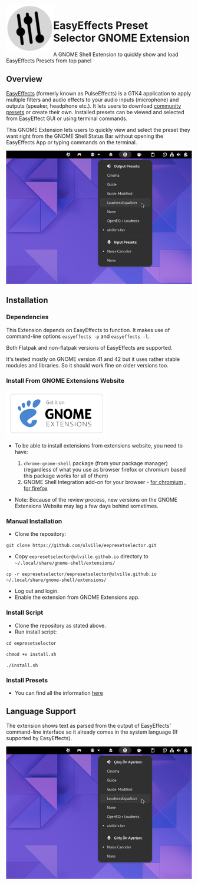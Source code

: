 <img height="128" src="eepresetselector@ulville.github.io/icons/eepresetselector.svg" align="left"/>

# EasyEffects Preset Selector GNOME Extension

A GNOME Shell Extension to quickly show and load EasyEffects Presets from top panel

## Overview

[EasyEffects](https://github.com/wwmm/easyeffects) (formerly known as PulseEffects) is a GTK4 application to apply multiple filters and audio effects to your audio inputs (microphone) and outputs (speaker, headphone etc.). It lets users to download [community presets](https://github.com/wwmm/easyeffects/wiki/Community-presets) or create their own. Installed presets can be viewed and selected from EasyEffect GUI or using terminal commands.

This GNOME Extension lets users to quickly view and select the preset they want right from the GNOME Shell Status Bar without opening the EasyEffects App or typing commands on the terminal.

![Extension](./screenshots/screenshot.png)

## Installation

### Dependencies

This Extension depends on EasyEffects to function. It makes use of command-line options `easyeffects -p` and `easyeffects -l`.

Both Flatpak and non-flatpak versions of EasyEffects are supported.

It's tested mostly on GNOME version 41 and 42 but it uses rather stable modules and libraries. So it should work fine on older versions too.

### Install From GNOME Extensions Website

[<img src="https://raw.githubusercontent.com/andyholmes/gnome-shell-extensions-badge/master/get-it-on-ego.svg?sanitize=true" height="128" align="middle">](https://extensions.gnome.org/extension/4907/easyeffects-preset-selector/)

-   To be able to install extensions from extensions website, you need to have:

    1. `chrome-gnome-shell` package (from your package manager) (regardless of what you use as browser firefox or chromium based this package works for all of them)
    2. GNOME Shell Integration add-on for your browser - [for chromium](https://chrome.google.com/webstore/detail/gnome-shell-integration/gphhapmejobijbbhgpjhcjognlahblep) , [for firefox](https://addons.mozilla.org/tr/firefox/addon/gnome-shell-integration/)

-   Note: Because of the review process, new versions on the GNOME Extensions Website may lag a few days behind sometimes.

### Manual Installation

-   Clone the repository:

```
git clone https://github.com/ulville/eepresetselector.git
```

-   Copy `eepresetselector@ulville.github.io` directory to `~/.local/share/gnome-shell/extensions/`

```
cp -r eepresetselector/eepresetselector@ulville.github.io ~/.local/share/gnome-shell/extensions/
```

-   Log out and login.
-   Enable the extension from GNOME Extensions app.

### Install Script

-   Clone the repository as stated above.
-   Run install script:

```
cd eepresetselector
```

```
chmod +x install.sh
```

```
./install.sh
```

### Install Presets

-   You can find all the information [here](https://github.com/wwmm/easyeffects/wiki/Community-presets)

## Language Support

The extension shows text as parsed from the output of EasyEffects' command-line interface so it already comes in the system language (If supported by EasyEffects).

![When system language set to Turkish](./screenshots/screenshot-turkish.png)
